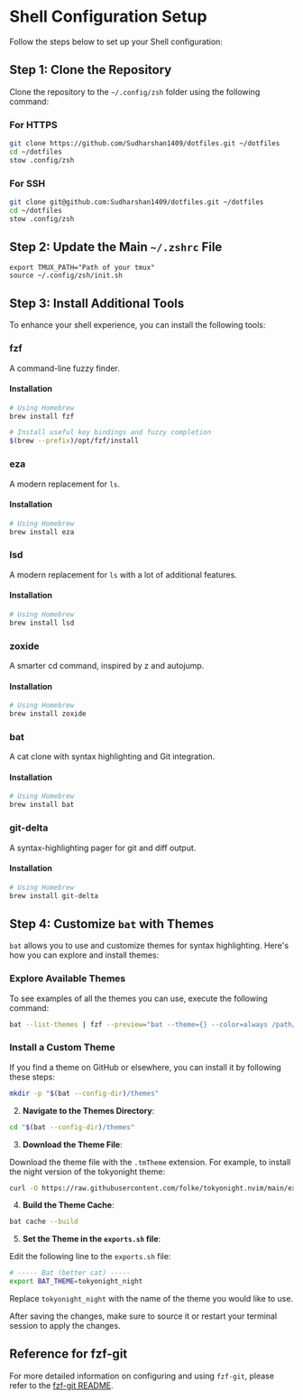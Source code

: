 # Shell Configuration Setup

Follow the steps below to set up your Shell configuration:

## Step 1: Clone the Repository

Clone the repository to the `~/.config/zsh` folder using the following command:

### For HTTPS

```bash
git clone https://github.com/Sudharshan1409/dotfiles.git ~/dotfiles
cd ~/dotfiles
stow .config/zsh
```

### For SSH

```bash
git clone git@github.com:Sudharshan1409/dotfiles.git ~/dotfiles
cd ~/dotfiles
stow .config/zsh
```

## Step 2: Update the Main `~/.zshrc` File

```plaintext
export TMUX_PATH="Path of your tmux"
source ~/.config/zsh/init.sh
```

## Step 3: Install Additional Tools

To enhance your shell experience, you can install the following tools:

### fzf

A command-line fuzzy finder.

#### Installation

```bash
# Using Homebrew
brew install fzf

# Install useful key bindings and fuzzy completion
$(brew --prefix)/opt/fzf/install
```

### eza

A modern replacement for `ls`.

#### Installation

```bash
# Using Homebrew
brew install eza
```

### lsd

A modern replacement for `ls` with a lot of additional features.

#### Installation

```bash
# Using Homebrew
brew install lsd
```

### zoxide

A smarter cd command, inspired by z and autojump.

#### Installation

```bash
# Using Homebrew
brew install zoxide
```

### bat

A cat clone with syntax highlighting and Git integration.

#### Installation

```bash
# Using Homebrew
brew install bat
```

### git-delta

A syntax-highlighting pager for git and diff output.

#### Installation

```bash
# Using Homebrew
brew install git-delta
```

## Step 4: Customize `bat` with Themes

`bat` allows you to use and customize themes for syntax highlighting. Here's how you can explore and install themes:

### Explore Available Themes

To see examples of all the themes you can use, execute the following command:

```bash
bat --list-themes | fzf --preview="bat --theme={} --color=always /path/to/file"
```

### Install a Custom Theme

If you find a theme on GitHub or elsewhere, you can install it by following these steps:

```bash
mkdir -p "$(bat --config-dir)/themes"
```

2. **Navigate to the Themes Directory**:

```bash
cd "$(bat --config-dir)/themes"
```

3. **Download the Theme File**:

Download the theme file with the `.tmTheme` extension. For example, to install the night version of the tokyonight theme:

```bash
curl -O https://raw.githubusercontent.com/folke/tokyonight.nvim/main/extras/sublime/tokyonight_night.tmTheme
```

4. **Build the Theme Cache**:

```bash
bat cache --build
```

5. **Set the Theme in the `exports.sh` file**:

Edit the following line to the `exports.sh` file:

```bash
# ----- Bat (better cat) -----
export BAT_THEME=tokyonight_night
```

Replace `tokyonight_night` with the name of the theme you would like to use.

After saving the changes, make sure to source it or restart your terminal session to apply the changes.

## Reference for fzf-git

For more detailed information on configuring and using `fzf-git`, please refer to the [fzf-git README](.fzf/FZF-GIT-README.md).
